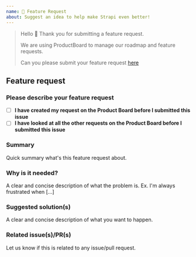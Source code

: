 ```yaml
---
name: 🚀 Feature Request
about: Suggest an idea to help make Strapi even better!
---
```


> Hello 👋 Thank you for submitting a feature request.
>
> We are using ProductBoard to manage our roadmap and feature requests.
>
> Can you please submit your feature request [here](https://portal.productboard.com/strapi)

## Feature request

### Please describe your feature request

- [ ] **I have created my request on the Product Board before I submitted this issue**
- [ ] **I have looked at all the other requests on the Product Board before I submitted this issue**

### Summary

Quick summary what's this feature request about.

### Why is it needed?

A clear and concise description of what the problem is. Ex. I'm always frustrated when [...]

### Suggested solution(s)

A clear and concise description of what you want to happen.

### Related issue(s)/PR(s)

Let us know if this is related to any issue/pull request.
